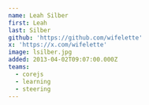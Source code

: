 ```yaml
---
name: Leah Silber
first: Leah
last: Silber
github: 'https://github.com/wifelette'
x: 'https://x.com/wifelette'
image: lsilber.jpg
added: 2013-04-02T09:07:00.000Z
teams:
  - corejs
  - learning
  - steering
---
```

